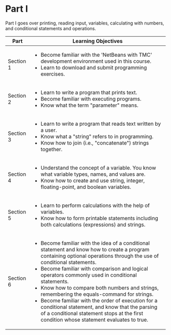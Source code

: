 # Part I
Part I goes over printing, reading input, variables, calculating with numbers, and conditional statements and operations.

 Part | Learning Objectives 
 --------- | ------------------- 
 Section 1 | <ul><li>Become familiar with the 'NetBeans with TMC' development environment used in this course.</li> <li>Learn to download and submit programming exercises.</li></ul> 
 Section 2 | <ul><li>Learn to write a program that prints text.</li> <li> Become familiar with executing programs.</li> <li>Know what the term "parameter" means. </li></ul> 
 Section 3 | <ul><li>Learn to write a program that reads text written by a user.</li><li>Know what a "string" refers to in programming.</li><li>Know how to join (i.e., "concatenate") strings together.</li></ul> 
 Section 4 | <ul><li>Understand the concept of a variable. You know what variable types, names, and values are.</li><li>Know how to create and use string, integer, floating-point, and boolean variables.</li></ul> 
 Section 5 | <ul><li>Learn to perform calculations with the help of variables.</li><li>Know how to form printable statements including both calculations (expressions) and strings.</li></ul>
 Section 6 | <ul><li>Become familiar with the idea of a conditional statement and know how to create a program containing optional operations through the use of conditional statements.</li><li>Become familiar with comparison and logical operators commonly used in conditional statements.</li><li>Know how to compare both numbers and strings, remembering the equals-command for strings.</li><li>Become familiar with the order of execution for a conditional statement, and know that the parsing of a conditional statement stops at the first condition whose statement evaluates to true.</li></ul>
